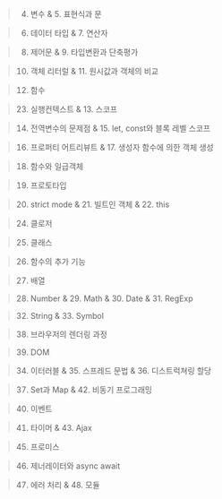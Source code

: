>4. 변수 & 5. 표현식과 문

>6. 데이터 타입 & 7. 연산자

>8. 제어문 & 9. 타입변환과 단축평가

>10. 객체 리터럴 & 11. 원시값과 객체의 비교

>12. 함수

>23. 실행컨텍스트 & 13. 스코프

>14. 전역변수의 문제점 & 15. let, const와 블록 레벨 스코프

>16. 프로퍼티 어트리뷰트 & 17. 생성자 함수에 의한 객체 생성

>18. 함수와 일급객체

>19. 프로토타입

>20. strict mode & 21. 빌트인 객체 & 22. this

>24. 클로저

>25. 클래스

>26. 함수의 추가 기능

>27. 배열

>28. Number & 29. Math & 30. Date & 31. RegExp

>32. String & 33. Symbol

>38. 브라우저의 렌더링 과정

>39. DOM

>34. 이터러블 & 35. 스프레드 문법 & 36. 디스트럭쳐링 할당

>37. Set과 Map & 42. 비동기 프로그래밍

>40. 이벤트

>41. 타이머 & 43. Ajax

>45. 프로미스

>46. 제너레이터와 async await

>47. 에러 처리 & 48. 모듈
